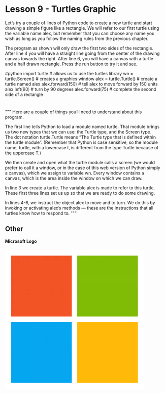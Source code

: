# Lesson 9 - Turtles Graphic  

Let’s try a couple of lines of Python code to create a new turtle and start drawing a simple figure like a rectangle. We will refer to our first turtle using the variable name alex, but remember that you can choose any name you wish as long as you follow the naming rules from the previous chapter.

The program as shown will only draw the first two sides of the rectangle. After line 4 you will have a straight line going from the center of the drawing canvas towards the right. After line 6, you will have a canvas with a turtle and a half drawn rectangle. Press the run button to try it and see.

#python
import turtle             # allows us to use the turtles library
wn = turtle.Screen()      # creates a graphics window
alex = turtle.Turtle()    # create a turtle named alex
alex.forward(150)         # tell alex to move forward by 150 units
alex.left(90)             # turn by 90 degrees
alex.forward(75)          # complete the second side of a rectangle

#

"""
Here are a couple of things you’ll need to understand about this program.

The first line tells Python to load a module named turtle. That module brings us two new types that we can use: the Turtle type, and the Screen type. The dot notation turtle.Turtle means “The Turtle type that is defined within the turtle module”. (Remember that Python is case sensitive, so the module name, turtle, with a lowercase t, is different from the type Turtle because of the uppercase T.)

We then create and open what the turtle module calls a screen (we would prefer to call it a window, or in the case of this web version of Python simply a canvas), which we assign to variable wn. Every window contains a canvas, which is the area inside the window on which we can draw.

In line 3 we create a turtle. The variable alex is made to refer to this turtle. These first three lines set us up so that we are ready to do some drawing.

In lines 4-6, we instruct the object alex to move and to turn. We do this by invoking or activating alex’s methods — these are the instructions that all turtles know how to respond to.
"""


## Other

#### Microsoft Logo

![](microsoft-logo-square-transparent-v2.webp)